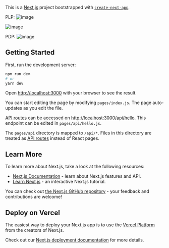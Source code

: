 This is a [Next.js](https://nextjs.org/) project bootstrapped with [`create-next-app`](https://github.com/vercel/next.js/tree/canary/packages/create-next-app).

PLP:
![image](https://github.com/NeeteshKeshari/Responsive_NextJS_PLP_PDP_API/assets/13819130/9956db9b-bd81-4535-a336-32602e8f33a8)

![image](https://github.com/NeeteshKeshari/Responsive_NextJS_PLP_PDP_API/assets/13819130/715d5e75-d1a9-4f1d-8d40-ddf4dc2c8385)


PDP:
![image](https://github.com/NeeteshKeshari/Responsive_NextJS_PLP_PDP_API/assets/13819130/5bf62e6b-6256-4a3c-95f9-c6730aedfc94)




## Getting Started

First, run the development server:

```bash
npm run dev
# or
yarn dev
```

Open [http://localhost:3000](http://localhost:3000) with your browser to see the result.

You can start editing the page by modifying `pages/index.js`. The page auto-updates as you edit the file.

[API routes](https://nextjs.org/docs/api-routes/introduction) can be accessed on [http://localhost:3000/api/hello](http://localhost:3000/api/hello). This endpoint can be edited in `pages/api/hello.js`.

The `pages/api` directory is mapped to `/api/*`. Files in this directory are treated as [API routes](https://nextjs.org/docs/api-routes/introduction) instead of React pages.

## Learn More

To learn more about Next.js, take a look at the following resources:

- [Next.js Documentation](https://nextjs.org/docs) - learn about Next.js features and API.
- [Learn Next.js](https://nextjs.org/learn) - an interactive Next.js tutorial.

You can check out [the Next.js GitHub repository](https://github.com/vercel/next.js/) - your feedback and contributions are welcome!

## Deploy on Vercel

The easiest way to deploy your Next.js app is to use the [Vercel Platform](https://vercel.com/new?utm_medium=default-template&filter=next.js&utm_source=create-next-app&utm_campaign=create-next-app-readme) from the creators of Next.js.

Check out our [Next.js deployment documentation](https://nextjs.org/docs/deployment) for more details.
